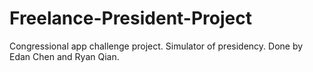 # Freelance-President-Project
Congressional app challenge project. Simulator of presidency. Done by Edan Chen and Ryan Qian.
